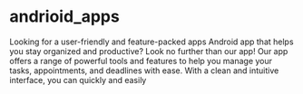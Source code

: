 # andrioid_apps
Looking for a user-friendly and feature-packed apps Android app that helps you stay organized and productive? Look no further than our app!  Our app offers a range of powerful tools and features to help you manage your tasks, appointments, and deadlines with ease. With a clean and intuitive interface, you can quickly and easily 
